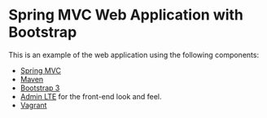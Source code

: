 # Spring MVC Web Application with Bootstrap
This is an example of the web application using the following components:
* [Spring MVC](http://docs.spring.io/spring/docs/current/spring-framework-reference/html/mvc.html)
* [Maven](http://maven.apache.org/)
* [Bootstrap 3](http://getbootstrap.com/)
* [Admin LTE](https://almsaeedstudio.com/preview) for the front-end look and feel.
* [Vagrant](http://www.vagrantup.com)


